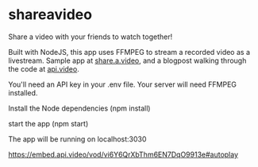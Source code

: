 # shareavideo
Share a video with your friends to watch together!


Built with NodeJS, this app uses FFMPEG to stream a recorded video as a livestream.  Sample app at [share.a.video](https://share.a.video), and a blogpost walking through the code at [api.video](https://api.video/blog/tutorials/sharing-a-video-sending-video-on-demand-via-livestream).

You'll need an API key in your .env file.  Your server will need FFMPEG installed.

Install the Node dependencies (npm install)

start the app (npm start)

The app will be running on localhost:3030

https://embed.api.video/vod/vi6Y6QrXbThm6EN7DqO9913e#autoplay